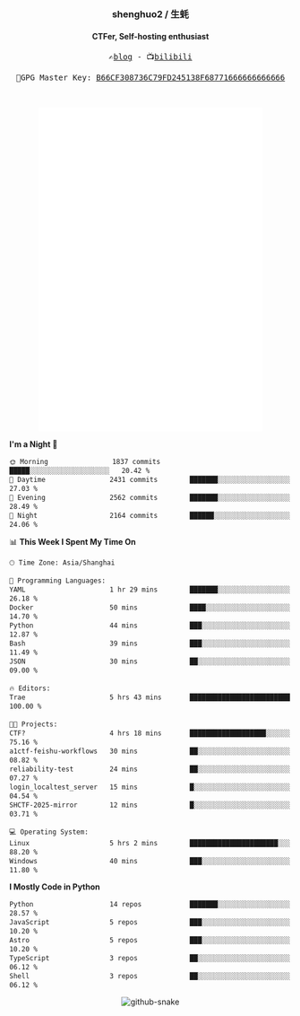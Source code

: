 <h3 align="center"> shenghuo2 / 生蚝 </h3>
<h4 align="center" >CTFer, Self-hosting enthusiast</h3>


<p align="center">
  <samp>
    ✍️<a href="https://blog.shenghuo2.top/">blog</a> -
    📺<a href="https://space.bilibili.com/85894935">bilibili</a>
  </samp>
</p>
<p align="center">
  <samp>
     🔐GPG Master Key: <a align="center" href="https://github.com/shenghuo2.gpg">B66CF308736C79FD245138F68771666666666666</a>
  </samp>
</p>
<br>
<p align="center">
  <a href="https://github.com/shenghuo2">
    <img width="400" align="top" src="https://github.com/shenghuo2/shenghuo2/blob/main/metrics.left.svg" />
  </a>
  <a href="https://github.com/shenghuo2">
    <img width="400" align="top" src="https://github.com/shenghuo2/shenghuo2/blob/main/metrics.right.svg" />
  </a>
</p>


<!--START_SECTION:waka-->
**I'm a Night 🦉** 

```text
🌞 Morning                1837 commits        █████░░░░░░░░░░░░░░░░░░░░   20.42 % 
🌆 Daytime                2431 commits        ███████░░░░░░░░░░░░░░░░░░   27.03 % 
🌃 Evening                2562 commits        ███████░░░░░░░░░░░░░░░░░░   28.49 % 
🌙 Night                  2164 commits        ██████░░░░░░░░░░░░░░░░░░░   24.06 % 
```


📊 **This Week I Spent My Time On** 

```text
🕑︎ Time Zone: Asia/Shanghai

💬 Programming Languages: 
YAML                     1 hr 29 mins        ███████░░░░░░░░░░░░░░░░░░   26.18 % 
Docker                   50 mins             ████░░░░░░░░░░░░░░░░░░░░░   14.70 % 
Python                   44 mins             ███░░░░░░░░░░░░░░░░░░░░░░   12.87 % 
Bash                     39 mins             ███░░░░░░░░░░░░░░░░░░░░░░   11.49 % 
JSON                     30 mins             ██░░░░░░░░░░░░░░░░░░░░░░░   09.00 % 

🔥 Editors: 
Trae                     5 hrs 43 mins       █████████████████████████   100.00 % 

🐱‍💻 Projects: 
CTF?                     4 hrs 18 mins       ███████████████████░░░░░░   75.16 % 
a1ctf-feishu-workflows   30 mins             ██░░░░░░░░░░░░░░░░░░░░░░░   08.82 % 
reliability-test         24 mins             ██░░░░░░░░░░░░░░░░░░░░░░░   07.27 % 
login_localtest_server   15 mins             █░░░░░░░░░░░░░░░░░░░░░░░░   04.54 % 
SHCTF-2025-mirror        12 mins             █░░░░░░░░░░░░░░░░░░░░░░░░   03.71 % 

💻 Operating System: 
Linux                    5 hrs 2 mins        ██████████████████████░░░   88.20 % 
Windows                  40 mins             ███░░░░░░░░░░░░░░░░░░░░░░   11.80 % 
```

**I Mostly Code in Python** 

```text
Python                   14 repos            ███████░░░░░░░░░░░░░░░░░░   28.57 % 
JavaScript               5 repos             ███░░░░░░░░░░░░░░░░░░░░░░   10.20 % 
Astro                    5 repos             ███░░░░░░░░░░░░░░░░░░░░░░   10.20 % 
TypeScript               3 repos             ██░░░░░░░░░░░░░░░░░░░░░░░   06.12 % 
Shell                    3 repos             ██░░░░░░░░░░░░░░░░░░░░░░░   06.12 % 
```




<!--END_SECTION:waka-->


<div align="center">
  <picture>
    <source media="(prefers-color-scheme: dark)" srcset="https://gist.githubusercontent.com/shenghuo2/bfce20b14ab0484cef03bae6e60e0b3a/raw/github-snake-dark.svg" />
    <source media="(prefers-color-scheme: light)" srcset="https://gist.githubusercontent.com/shenghuo2/bfce20b14ab0484cef03bae6e60e0b3a/raw/github-snake.svg" />
    <img alt="github-snake" src="https://gist.githubusercontent.com/shenghuo2/bfce20b14ab0484cef03bae6e60e0b3a/raw/github-snake.svg" />
  </picture>
</div>

<!--
**shenghuo2/shenghuo2** is a ✨ _special_ ✨ repository because its `README.md` (this file) appears on your GitHub profile.

Here are some ideas to get you started:

- 🔭 I’m currently working on ...
- 🌱 I’m currently learning ...
- 👯 I’m looking to collaborate on ...
- 🤔 I’m looking for help with ...
- 💬 Ask me about ...
- 📫 How to reach me: ...
- 😄 Pronouns: ...
- ⚡ Fun fact: ...
-->
